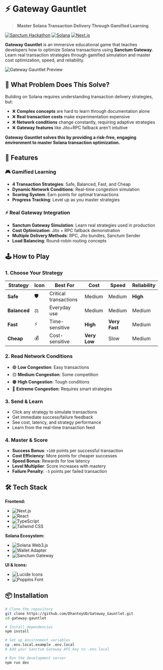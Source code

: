 # ⚡ Gateway Gauntlet

> **Master Solana Transaction Delivery Through Gamified Learning**

[![Sanctum Hackathon](https://img.shields.io/badge/Sanctum-Hackathon-1b1718?style=for-the-badge&logo=solana&labelColor=e5ff4a&color=1b1718)](https://gateway.sanctum.so)
[![Solana](https://img.shields.io/badge/Solana-Devnet-1b1718?style=for-the-badge&logo=solana&labelColor=9945FF&color=1b1718)](https://solana.com)
[![Next.js](https://img.shields.io/badge/Next.js-16-1b1718?style=for-the-badge&logo=next.js&labelColor=000000&color=1b1718)](https://nextjs.org)

**Gateway Gauntlet** is an immersive educational game that teaches developers how to optimize Solana transactions using **Sanctum Gateway**. Learn real transaction strategies through gamified simulation and master cost optimization, speed, and reliability.

![Gateway Gauntlet Preview](https://via.placeholder.com/1200x600/1b1718/e5ff4a?text=Gateway+Gauntlet+-+Master+Solana+Transactions)

## 🎯 What Problem Does This Solve?

Building on Solana requires understanding transaction delivery strategies, but:

- ❌ **Complex concepts** are hard to learn through documentation alone
- ❌ **Real transaction costs** make experimentation expensive
- ❌ **Network conditions** change constantly, requiring adaptive strategies
- ❌ **Gateway features** like Jito+RPC fallback aren't intuitive

**Gateway Gauntlet solves this by providing a risk-free, engaging environment to master Solana transaction optimization.**

## 🚀 Features

### 🎮 Gamified Learning

- **4 Transaction Strategies**: Safe, Balanced, Fast, and Cheap
- **Dynamic Network Conditions**: Real-time congestion simulation
- **Scoring System**: Earn points for optimal transactions
- **Progress Tracking**: Level up as you master strategies

### ⚡ Real Gateway Integration

- **Sanctum Gateway Simulation**: Learn real strategies used in production
- **Cost Optimization**: Jito + RPC fallback demonstration
- **Multiple Delivery Methods**: RPC, Jito bundles, Sanctum Sender
- **Load Balancing**: Round-robin routing concepts

## 🕹️ How to Play

### 1. Choose Your Strategy

| Strategy | Icon | Best For | Cost | Speed | Reliability |
|----------|------|----------|------|-------|-------------|
| **Safe** | 🛡️ | Critical transactions | Medium | Medium | **High** |
| **Balanced** | ⚖️ | Everyday use | Medium | Medium | Medium |
| **Fast** | ⚡ | Time-sensitive | **High** | **Very Fast** | Medium |
| **Cheap** | 💰 | Cost-sensitive | **Very Low** | Slow | Medium |

### 2. Read Network Conditions

- 🟢 **Low Congestion**: Easy transactions
- 🟡 **Medium Congestion**: Some competition
- 🟠 **High Congestion**: Tough conditions
- 🔴 **Extreme Congestion**: Requires smart strategies

### 3. Send & Learn

- Click any strategy to simulate transactions
- Get immediate success/failure feedback
- See cost, latency, and strategy performance
- Learn from the real-time transaction feed

### 4. Master & Score

- **Success Bonus**: `+100` points per successful transaction
- **Cost Efficiency**: More points for cheaper successes
- **Speed Bonus**: Rewards for low latency
- **Level Multiplier**: Score increases with mastery
- **Failure Penalty**: `-5` points per failed transaction

## 🛠️ Tech Stack

**Frontend:**

- ![Next.js](https://img.shields.io/badge/Next.js-16.0-000000?style=flat-square&logo=next.js)
- ![React](https://img.shields.io/badge/React-19.2-61DAFB?style=flat-square&logo=react)
- ![TypeScript](https://img.shields.io/badge/TypeScript-5.0-3178C6?style=flat-square&logo=typescript)
- ![Tailwind CSS](https://img.shields.io/badge/Tailwind-4.0-06B6D4?style=flat-square&logo=tailwindcss)

**Solana Ecosystem:**

- ![Solana Web3.js](https://img.shields.io/badge/Solana_Web3.js-1.98-9945FF?style=flat-square&logo=solana)
- ![Wallet Adapter](https://img.shields.io/badge/Wallet_Adapter-0.15-9945FF?style=flat-square&logo=solana)
- ![Sanctum Gateway](https://img.shields.io/badge/Sanctum_Gateway-API-e5ff4a?style=flat-square)

**UI & Icons:**

- ![Lucide Icons](https://img.shields.io/badge/Lucide_Icons-0.3-1b1718?style=flat-square)
- ![Poppins Font](https://img.shields.io/badge/Poppins-Font_Google-1b1718?style=flat-square)

## 📦 Installation

```bash
# Clone the repository
git clone https://github.com/DhanteyUD/Gateway_Gauntlet.git
cd gateway-gauntlet

# Install dependencies
npm install

# Set up environment variables
cp .env.local.example .env.local
# Add your Sanctum Gateway API key to .env.local

# Run the development server
npm run dev

